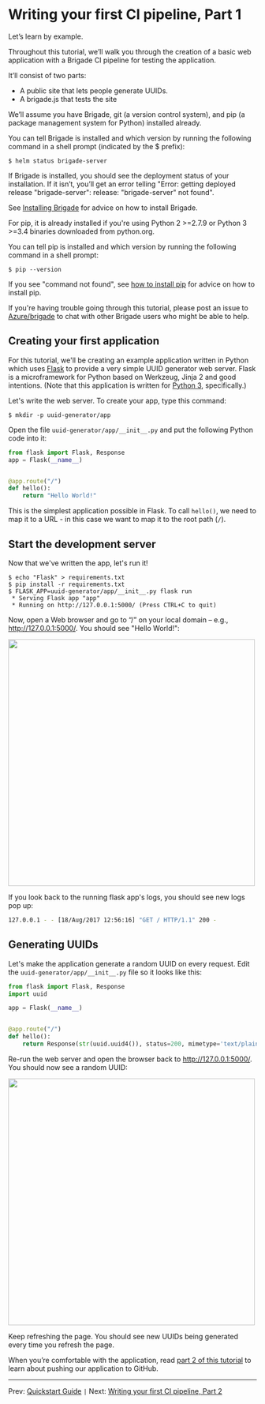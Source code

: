 # Writing your first CI pipeline, Part 1

Let’s learn by example.

Throughout this tutorial, we’ll walk you through the creation of a basic web application with a Brigade CI pipeline for testing the application.

It’ll consist of two parts:

- A public site that lets people generate UUIDs.
- A brigade.js that tests the site

We’ll assume you have Brigade, git (a version control system), and pip (a package management system for Python) installed already.

You can tell Brigade is installed and which version by running the following command in a shell prompt (indicated by the $ prefix):

```
$ helm status brigade-server
```

If Brigade is installed, you should see the deployment status of your installation. If it isn’t, you’ll get an error telling "Error: getting deployed release "brigade-server": release: "brigade-server" not found".

See [Installing Brigade][install] for advice on how to install Brigade.

For pip, it is already installed if you're using Python 2 >=2.7.9 or Python 3 >=3.4 binaries downloaded from python.org.

You can tell pip is installed and which version by running the following command in a shell prompt:

```
$ pip --version
```

If you see "command not found", see [how to install pip](https://pip.pypa.io/en/stable/installing/) for advice on how to install pip.

If you're having trouble going through this tutorial, please post an issue to [Azure/brigade][github] to chat with other Brigade users who might be able to help.

## Creating your first application

For this tutorial, we'll be creating an example application written in Python which uses [Flask](http://flask.pocoo.org/) to provide a very simple UUID generator web server. Flask is a microframework for Python based on Werkzeug, Jinja 2 and good intentions.  (Note that this application is written for [Python 3](https://docs.python.org/3/), specifically.)

Let's write the web server. To create your app, type this command:

```
$ mkdir -p uuid-generator/app
```

Open the file `uuid-generator/app/__init__.py` and put the following Python code into it:

```python
from flask import Flask, Response
app = Flask(__name__)


@app.route("/")
def hello():
    return "Hello World!"
```

This is the simplest application possible in Flask. To call `hello()`, we need to map it to a URL - in this case we want to map it to the root path (`/`).

## Start the development server

Now that we've written the app, let's run it!

```
$ echo "Flask" > requirements.txt
$ pip install -r requirements.txt
$ FLASK_APP=uuid-generator/app/__init__.py flask run
 * Serving Flask app "app"
 * Running on http://127.0.0.1:5000/ (Press CTRL+C to quit)
```

Now, open a Web browser and go to “/” on your local domain – e.g., http://127.0.0.1:5000/. You should see "Hello World!":

<img src="img/img1.png" style="height: 500px;" />

If you look back to the running flask app's logs, you should see new logs pop up:

```bash
127.0.0.1 - - [18/Aug/2017 12:56:16] "GET / HTTP/1.1" 200 -
```

## Generating UUIDs

Let's make the application generate a random UUID on every request. Edit the `uuid-generator/app/__init__.py` file so it looks like this:

```python
from flask import Flask, Response
import uuid

app = Flask(__name__)


@app.route("/")
def hello():
    return Response(str(uuid.uuid4()), status=200, mimetype='text/plain')
```

Re-run the web server and open the browser back to http://127.0.0.1:5000/. You should now see a random UUID:

<img src="img/img2.png" style="height: 500px;" />

Keep refreshing the page. You should see new UUIDs being generated every time you refresh the page.

When you’re comfortable with the application, read [part 2 of this tutorial][part2] to learn about pushing our application to GitHub.

---

Prev: [Quickstart Guide][part1] `|` Next: [Writing your first CI pipeline, Part 2][part2]

[github]: https://github.com/Azure/brigade
[install]: install.md
[part1]: tutorial01.md
[part2]: tutorial02.md
